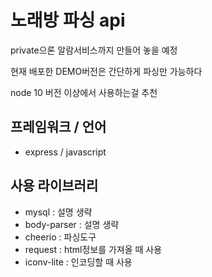 # 노래방 파싱 api

private으론 알람서비스까지 만들어 놓을 예정

현재 배포한 DEMO버전은 간단하게 파싱만 가능하다

node 10 버전 이상에서 사용하는걸 추천

## 프레임워크 / 언어

+ express / javascript

## 사용 라이브러리

+ mysql : 설명 생략
+ body-parser : 설명 생략
+ cheerio : 파싱도구
+ request : html정보를 가져올 때 사용
+ iconv-lite : 인코딩할 때 사용

